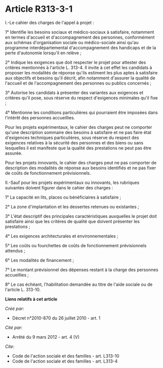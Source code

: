 # Article R313-3-1

I.-Le cahier des charges de l'appel à projet : 

1° Identifie les besoins sociaux et médico-sociaux à satisfaire, notamment en termes d'accueil et d'accompagnement des
personnes, conformément aux schémas d'organisation sociale ou médico-sociale ainsi qu'au programme interdépartemental
d'accompagnement des handicaps et de la perte d'autonomie lorsqu'il en relève ; 

2° Indique les exigences que doit respecter le projet pour attester des critères mentionnés à l'article L. 313-4. Il invite à
cet effet les candidats à proposer les modalités de réponse qu'ils estiment les plus aptes à satisfaire aux objectifs et
besoins qu'il décrit, afin notamment d'assurer la qualité de l'accueil et de l'accompagnement des personnes ou publics
concernés ; 

3° Autorise les candidats à présenter des variantes aux exigences et critères qu'il pose, sous réserve du respect d'exigences
minimales qu'il fixe ; 

4° Mentionne les conditions particulières qui pourraient être imposées dans l'intérêt des personnes accueillies. 

Pour les projets expérimentaux, le cahier des charges peut ne comporter qu'une description sommaire des besoins à satisfaire
et ne pas faire état d'exigences techniques particulières, sous réserve du respect des exigences relatives à la sécurité des
personnes et des biens ou sans lesquelles il est manifeste que la qualité des prestations ne peut pas être assurée. 

Pour les projets innovants, le cahier des charges peut ne pas comporter de description des modalités de réponse aux besoins
identifiés et ne pas fixer de coûts de fonctionnement prévisionnels. 

II.-Sauf pour les projets expérimentaux ou innovants, les rubriques suivantes doivent figurer dans le cahier des charges : 

1° La capacité en lits, places ou bénéficiaires à satisfaire ; 

2° La zone d'implantation et les dessertes retenues ou existantes ; 

3° L'état descriptif des principales caractéristiques auxquelles le projet doit satisfaire ainsi que les critères de qualité
que doivent présenter les prestations ; 

4° Les exigences architecturales et environnementales ; 

5° Les coûts ou fourchettes de coûts de fonctionnement prévisionnels attendus ; 

6° Les modalités de financement ; 

7° Le montant prévisionnel des dépenses restant à la charge des personnes accueillies ; 

8° Le cas échéant, l'habilitation demandée au titre de l'aide sociale ou de l'article L. 313-10.

**Liens relatifs à cet article**

_Créé par_:

  - Décret n°2010-870 du 26 juillet 2010 - art. 1

_Cité par_:

  - Arrêté du 9 mars 2012 - art. 4 (V)

_Cite_:

  - Code de l'action sociale et des familles - art. L313-10
  - Code de l'action sociale et des familles - art. L313-4
